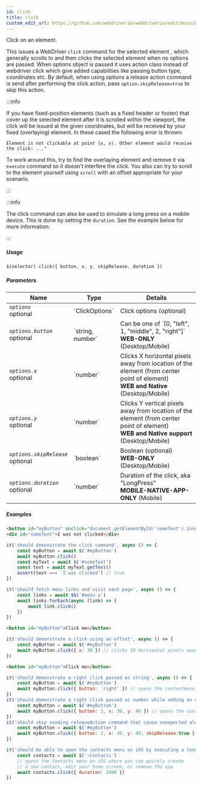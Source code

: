 ```yaml
---
id: click
title: click
custom_edit_url: https://github.com/webdriverio/webdriverio/edit/main/packages/webdriverio/src/commands/element/click.ts
---
```


Click on an element.

This issues a WebDriver `click` command for the selected element , which generally scrolls to and then clicks the
selected element when no options are passed. When options object is passed it uses action class instead of webdriver click which
give added capabilities like passing button type, coordinates etc. By default, when using options a release action
command is send after performing the click action, pass `option.skipRelease=true` to skip this action.

:::info

If you have fixed-position elements (such as a fixed header or footer) that cover up the
selected element after it is scrolled within the viewport, the click will be issued at the given coordinates, but will
be received by your fixed (overlaying) element. In these cased the following error is thrown:

```
Element is not clickable at point (x, x). Other element would receive the click: ..."
```

To work around this, try to find the overlaying element and remove it via `execute` command so it doesn't interfere
the click. You also can try to scroll to the element yourself using `scroll` with an offset appropriate for your
scenario.

:::

:::info

The click command can also be used to simulate a long press on a mobile device. This is done by setting the `duration`.
See the example below for more information.

:::

##### Usage

```js
$(selector).click({ button, x, y, skipRelease, duration })
```

##### Parameters

<table>
  <thead>
    <tr>
      <th>Name</th><th>Type</th><th>Details</th>
    </tr>
  </thead>
  <tbody>
    <tr>
      <td><code><var>options</var></code><br /><span className="label labelWarning">optional</span></td>
      <td>`ClickOptions`</td>
      <td>Click options (optional)</td>
    </tr>
    <tr>
      <td><code><var>options.button</var></code><br /><span className="label labelWarning">optional</span></td>
      <td>`string, number`</td>
      <td>Can be one of `[0, "left", 1, "middle", 2, "right"]` <br /><strong>WEB-ONLY</strong> (Desktop/Mobile)</td>
    </tr>
    <tr>
      <td><code><var>options.x</var></code><br /><span className="label labelWarning">optional</span></td>
      <td>`number`</td>
      <td>Clicks X horizontal pixels away from location of the element (from center point of element)<br /><strong>WEB and Native</strong> (Desktop/Mobile)</td>
    </tr>
    <tr>
      <td><code><var>options.y</var></code><br /><span className="label labelWarning">optional</span></td>
      <td>`number`</td>
      <td>Clicks Y vertical pixels away from location of the element (from center point of element)<br /><strong>WEB and Native support</strong> (Desktop/Mobile)</td>
    </tr>
    <tr>
      <td><code><var>options.skipRelease</var></code><br /><span className="label labelWarning">optional</span></td>
      <td>`boolean`</td>
      <td>Boolean (optional) <br /><strong>WEB-ONLY</strong> (Desktop/Mobile)</td>
    </tr>
    <tr>
      <td><code><var>options.duration</var></code><br /><span className="label labelWarning">optional</span></td>
      <td>`number`</td>
      <td>Duration of the click, aka "LongPress" <br /><strong>MOBILE-NATIVE-APP-ONLY</strong> (Mobile)</td>
    </tr>
  </tbody>
</table>

##### Examples

```html title="example.html"
<button id="myButton" onclick="document.getElementById('someText').innerHTML='I was clicked'">Click me</button>
<div id="someText">I was not clicked</div>
```

```js title="click.js"
it('should demonstrate the click command', async () => {
    const myButton = await $('#myButton')
    await myButton.click()
    const myText = await $('#someText')
    const text = await myText.getText()
    assert(text === 'I was clicked') // true
})
```

```js title="example.js"
it('should fetch menu links and visit each page', async () => {
    const links = await $$('#menu a')
    await links.forEach(async (link) => {
        await link.click()
    })
})

```

```html title="example.html"
<button id="myButton">Click me</button>
```

```js title="example.js"
it('should demonstrate a click using an offset', async () => {
    const myButton = await $('#myButton')
    await myButton.click({ x: 30 }) // clicks 30 horizontal pixels away from location of the button (from center point of element)
})

```

```html title="example.html"
<button id="myButton">Click me</button>
```

```js title="example.js"
it('should demonstrate a right click passed as string', async () => {
    const myButton = await $('#myButton')
    await myButton.click({ button: 'right' }) // opens the contextmenu at the location of the button
})
it('should demonstrate a right click passed as number while adding an offset', async () => {
    const myButton = await $('#myButton')
    await myButton.click({ button: 2, x: 30, y: 40 }) // opens the contextmenu 30 horizontal and 40 vertical pixels away from location of the button (from the center of element)
})
it('should skip sending releaseAction command that cause unexpected alert closure', async () => {
    const myButton = await $('#myButton')
    await myButton.click({ button: 2, x: 30, y: 40, skipRelease:true }) // skips sending releaseActions
})

```

```js title="longpress.example.js"
it('should be able to open the contacts menu on iOS by executing a longPress', async () => {
    const contacts = await $('~Contacts')
    // opens the Contacts menu on iOS where you can quickly create
    // a new contact, edit your home screen, or remove the app
    await contacts.click({ duration: 2000 })
})
```